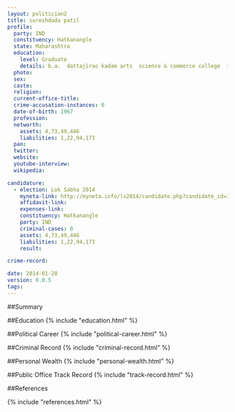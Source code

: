 ```yaml
---
layout: politician2
title: sureshdada patil
profile: 
  party: IND
  constituency: Hatkanangle
  state: Maharashtra
  education: 
    level: Graduate
    details: b.a.  dattajirao kadam arts  science & commerce college  ichalkaranji  year 1987 88
  photo: 
  sex: 
  caste: 
  religion: 
  current-office-title: 
  crime-accusation-instances: 0
  date-of-birth: 1967
  profession: 
  networth: 
    assets: 4,73,49,446
    liabilities: 1,22,94,173
  pan: 
  twitter: 
  website: 
  youtube-interview: 
  wikipedia: 

candidature: 
  - election: Lok Sabha 2014
    myneta-link: http://myneta.info/ls2014/candidate.php?candidate_id=3507
    affidavit-link: 
    expenses-link: 
    constituency: Hatkanangle 
    party: IND
    criminal-cases: 0
    assets: 4,73,49,446
    liabilities: 1,22,94,173
    result:  

crime-record: 

date: 2014-01-28
version: 0.0.5
tags: 
---
```

##Summary


##Education
{% include "education.html" %}


##Political Career
{% include "political-career.html" %}


##Criminal Record
{% include "criminal-record.html" %}


##Personal Wealth
{% include "personal-wealth.html" %}


##Public Office Track Record
{% include "track-record.html" %}


##References


{% include "references.html" %}